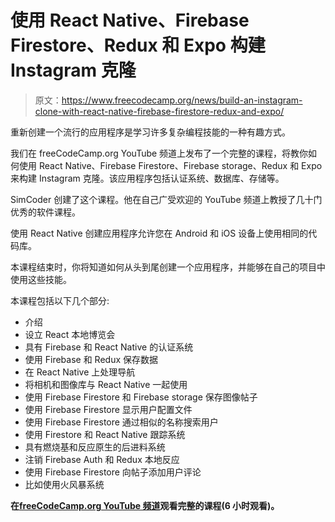 # 使用 React Native、Firebase Firestore、Redux 和 Expo 构建 Instagram 克隆

> 原文：<https://www.freecodecamp.org/news/build-an-instagram-clone-with-react-native-firebase-firestore-redux-and-expo/>

重新创建一个流行的应用程序是学习许多复杂编程技能的一种有趣方式。

我们在 freeCodeCamp.org YouTube 频道上发布了一个完整的课程，将教你如何使用 React Native、Firebase Firestore、Firebase storage、Redux 和 Expo 来构建 Instagram 克隆。该应用程序包括认证系统、数据库、存储等。

SimCoder 创建了这个课程。他在自己广受欢迎的 YouTube 频道上教授了几十门优秀的软件课程。

使用 React Native 创建应用程序允许您在 Android 和 iOS 设备上使用相同的代码库。

本课程结束时，你将知道如何从头到尾创建一个应用程序，并能够在自己的项目中使用这些技能。

本课程包括以下几个部分:

*   介绍
*   设立 React 本地博览会
*   具有 Firebase 和 React Native 的认证系统
*   使用 Firebase 和 Redux 保存数据
*   在 React Native 上处理导航
*   将相机和图像库与 React Native 一起使用
*   使用 Firebase Firestore 和 Firebase storage 保存图像帖子
*   使用 Firebase Firestore 显示用户配置文件
*   使用 Firebase Firestore 通过相似的名称搜索用户
*   使用 Firestore 和 React Native 跟踪系统
*   具有燃烧基和反应原生的后进料系统
*   注销 Firebase Auth 和 Redux 本地反应
*   使用 Firebase Firestore 向帖子添加用户评论
*   比如使用火风暴系统

**在[freeCodeCamp.org YouTube 频道](https://youtu.be/1hPgQWbWmEk)观看完整的课程(6 小时观看)。**